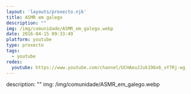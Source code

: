 ```yaml
---
layout: 'layouts/proxecto.njk'
title: ASMR em galego
description: ""
img: /img/comunidade/ASMR_em_galego.webp
date: 2016-04-15 09:33:49
platform: youtube
type: proxecto
tags:
  - youtube
redes:
  youtube: https://www.youtube.com/channel/UCHAeuJJuk196x6_vY7Rj-wg
---
```

description: ""
img: /img/comunidade/ASMR_em_galego.webp
